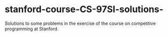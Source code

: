 # stanford-course-CS-97SI-solutions-
Solutions to some problems in the exercise of the course on competitive programming at Stanford.
